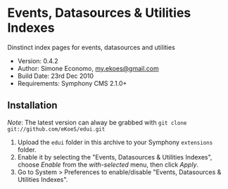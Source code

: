 # Events, Datasources & Utilities Indexes

Dinstinct index pages for events, datasources and utilities

- Version: 0.4.2
- Author: Simone Economo, my.ekoes@gmail.com
- Build Date: 23rd Dec 2010
- Requirements: Symphony CMS 2.1.0+

## Installation

_Note_: The latest version can alway be grabbed with `git clone git://github.com/eKoeS/edui.git`

1. Upload the `edui` folder in this archive to your Symphony `extensions` folder.
2. Enable it by selecting the "Events, Datasources & Utilities Indexes", choose _Enable_ from the _with-selected_ menu, then click _Apply_.
3. Go to System > Preferences to enable/disable "Events, Datasources & Utilities Indexes".
